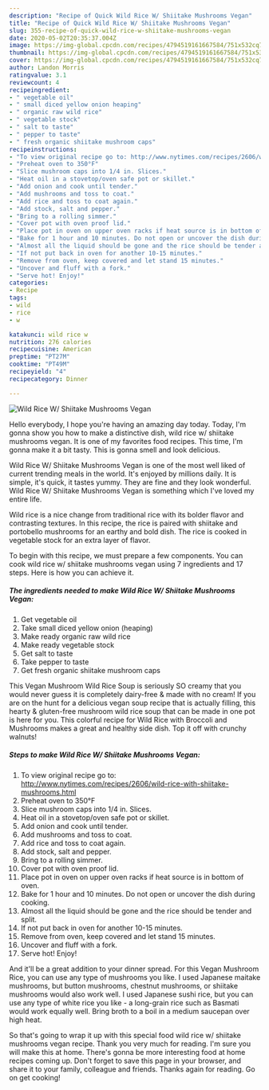 ```yaml
---
description: "Recipe of Quick Wild Rice W/ Shiitake Mushrooms Vegan"
title: "Recipe of Quick Wild Rice W/ Shiitake Mushrooms Vegan"
slug: 355-recipe-of-quick-wild-rice-w-shiitake-mushrooms-vegan
date: 2020-05-02T20:35:37.004Z
image: https://img-global.cpcdn.com/recipes/4794519161667584/751x532cq70/wild-rice-w-shiitake-mushrooms-vegan-recipe-main-photo.jpg
thumbnail: https://img-global.cpcdn.com/recipes/4794519161667584/751x532cq70/wild-rice-w-shiitake-mushrooms-vegan-recipe-main-photo.jpg
cover: https://img-global.cpcdn.com/recipes/4794519161667584/751x532cq70/wild-rice-w-shiitake-mushrooms-vegan-recipe-main-photo.jpg
author: Landon Morris
ratingvalue: 3.1
reviewcount: 4
recipeingredient:
- " vegetable oil"
- " small diced yellow onion heaping"
- " organic raw wild rice"
- " vegetable stock"
- " salt to taste"
- " pepper to taste"
- " fresh organic shiitake mushroom caps"
recipeinstructions:
- "To view original recipe go to: http://www.nytimes.com/recipes/2606/wild-rice-with-shiitake-mushrooms.html"
- "Preheat oven to 350°F"
- "Slice mushroom caps into 1/4 in. Slices."
- "Heat oil in a stovetop/oven safe pot or skillet."
- "Add onion and cook until tender."
- "Add mushrooms and toss to coat."
- "Add rice and toss to coat again."
- "Add stock, salt and pepper."
- "Bring to a rolling simmer."
- "Cover pot with oven proof lid."
- "Place pot in oven on upper oven racks if heat source is in bottom of oven."
- "Bake for 1 hour and 10 minutes. Do not open or uncover the dish during cooking."
- "Almost all the liquid should be gone and the rice should be tender and split."
- "If not put back in oven for another 10-15 minutes."
- "Remove from oven, keep covered and let stand 15 minutes."
- "Uncover and fluff with a fork."
- "Serve hot! Enjoy!"
categories:
- Recipe
tags:
- wild
- rice
- w

katakunci: wild rice w 
nutrition: 276 calories
recipecuisine: American
preptime: "PT27M"
cooktime: "PT49M"
recipeyield: "4"
recipecategory: Dinner

---
```



![Wild Rice W/ Shiitake Mushrooms Vegan](https://img-global.cpcdn.com/recipes/4794519161667584/751x532cq70/wild-rice-w-shiitake-mushrooms-vegan-recipe-main-photo.jpg)

Hello everybody, I hope you're having an amazing day today. Today, I'm gonna show you how to make a distinctive dish, wild rice w/ shiitake mushrooms vegan. It is one of my favorites food recipes. This time, I'm gonna make it a bit tasty. This is gonna smell and look delicious.

Wild Rice W/ Shiitake Mushrooms Vegan is one of the most well liked of current trending meals in the world. It's enjoyed by millions daily. It is simple, it's quick, it tastes yummy. They are fine and they look wonderful. Wild Rice W/ Shiitake Mushrooms Vegan is something which I've loved my entire life.

Wild rice is a nice change from traditional rice with its bolder flavor and contrasting textures. In this recipe, the rice is paired with shiitake and portobello mushrooms for an earthy and bold dish. The rice is cooked in vegetable stock for an extra layer of flavor.


To begin with this recipe, we must prepare a few components. You can cook wild rice w/ shiitake mushrooms vegan using 7 ingredients and 17 steps. Here is how you can achieve it.

<!--inarticleads1-->

##### The ingredients needed to make Wild Rice W/ Shiitake Mushrooms Vegan:

1. Get  vegetable oil
1. Take  small diced yellow onion (heaping)
1. Make ready  organic raw wild rice
1. Make ready  vegetable stock
1. Get  salt to taste
1. Take  pepper to taste
1. Get  fresh organic shiitake mushroom caps


This Vegan Mushroom Wild Rice Soup is seriously SO creamy that you would never guess it is completely dairy-free &amp; made with no cream! If you are on the hunt for a delicious vegan soup recipe that is actually filling, this hearty &amp; gluten-free mushroom wild rice soup that can be made in one pot is here for you. This colorful recipe for Wild Rice with Broccoli and Mushrooms makes a great and healthy side dish. Top it off with crunchy walnuts! 

<!--inarticleads2-->

##### Steps to make Wild Rice W/ Shiitake Mushrooms Vegan:

1. To view original recipe go to: http://www.nytimes.com/recipes/2606/wild-rice-with-shiitake-mushrooms.html
1. Preheat oven to 350°F
1. Slice mushroom caps into 1/4 in. Slices.
1. Heat oil in a stovetop/oven safe pot or skillet.
1. Add onion and cook until tender.
1. Add mushrooms and toss to coat.
1. Add rice and toss to coat again.
1. Add stock, salt and pepper.
1. Bring to a rolling simmer.
1. Cover pot with oven proof lid.
1. Place pot in oven on upper oven racks if heat source is in bottom of oven.
1. Bake for 1 hour and 10 minutes. Do not open or uncover the dish during cooking.
1. Almost all the liquid should be gone and the rice should be tender and split.
1. If not put back in oven for another 10-15 minutes.
1. Remove from oven, keep covered and let stand 15 minutes.
1. Uncover and fluff with a fork.
1. Serve hot! Enjoy!


And it&#39;ll be a great addition to your dinner spread. For this Vegan Mushroom Rice, you can use any type of mushrooms you like. I used Japanese maitake mushrooms, but button mushrooms, chestnut mushrooms, or shiitake mushrooms would also work well. I used Japanese sushi rice, but you can use any type of white rice you like - a long-grain rice such as Basmati would work equally well. Bring broth to a boil in a medium saucepan over high heat. 

So that's going to wrap it up with this special food wild rice w/ shiitake mushrooms vegan recipe. Thank you very much for reading. I'm sure you will make this at home. There's gonna be more interesting food at home recipes coming up. Don't forget to save this page in your browser, and share it to your family, colleague and friends. Thanks again for reading. Go on get cooking!
